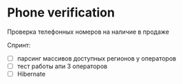 # Phone verification
 Проверка телефонных номеров на наличие в продаже
 
Спринт:
- [ ] парсинг массивов доступных регионов у операторов
- [ ] тест работы апи 3 операторов
- [ ] Hibernate